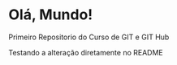 # Olá, Mundo!
Primeiro Repositorio do Curso de GIT e GIT Hub

Testando a alteração diretamente no README
